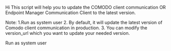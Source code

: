 Hi
This script will help you to update the COMODO client communication OR Endpoint Manager Communication Client to the latest version.

Note:
1.Run as system user
2. By default, it will update the latest version of Comodo client communication in production.
3. You can modify the version_url which you want to update your needed version.

Run as system user
